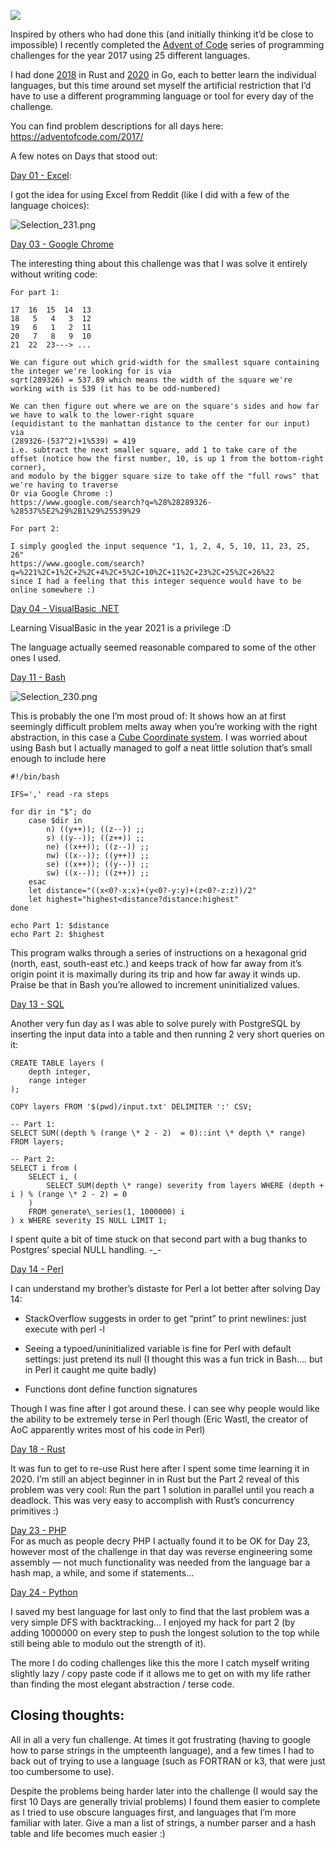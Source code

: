 ![](/images/logo.jpg)

Inspired by others who had done this (and initially thinking it’d be close to impossible) I recently completed the [Advent of Code](https://adventofcode.com/2017) series of programming challenges for the year 2017 using 25 different languages.

I had done [2018](https://adventofcode.com/2018) in Rust and [2020](https://adventofcode.com/2020) in Go, each to better learn the individual languages, but this time around set myself the artificial restriction that I’d have to use a different programming language or tool for every day of the challenge.

You can find problem descriptions for all days here: https://adventofcode.com/2017/

A few notes on Days that stood out:

[Day 01 - Excel](https://github.com/doda/advent-of-code-polyglot/tree/master/Day%2001%20-%20Excel "Day 01 - Excel"):

I got the idea for using Excel from Reddit (like I did with a few of the language choices):

![Selection_231.png](/images/Selection_231.png)


[Day 03 - Google Chrome](https://github.com/doda/advent-of-code-polyglot/tree/master/Day%2003%20-%20Google%20Chrome "Day 03 - Google Chrome")

The interesting thing about this challenge was that I was solve it entirely without writing code:

```
For part 1:

17  16  15  14  13
18   5   4   3  12
19   6   1   2  11
20   7   8   9  10
21  22  23---> ...

We can figure out which grid-width for the smallest square containing the integer we're looking for is via
sqrt(289326) = 537.89 which means the width of the square we're working with is 539 (it has to be odd-numbered)

We can then figure out where we are on the square's sides and how far we have to walk to the lower-right square
(equidistant to the manhattan distance to the center for our input)
via
(289326-(537^2)+1%539) = 419
i.e. subtract the next smaller square, add 1 to take care of the offset (notice how the first number, 10, is up 1 from the bottom-right corner),
and modulo by the bigger square size to take off the "full rows" that we're having to traverse
Or via Google Chrome :)
https://www.google.com/search?q=%28%28289326-%28537%5E2%29%2B1%29%25539%29

For part 2:

I simply googled the input sequence "1, 1, 2, 4, 5, 10, 11, 23, 25, 26"
https://www.google.com/search?q=%221%2C+1%2C+2%2C+4%2C+5%2C+10%2C+11%2C+23%2C+25%2C+26%22
since I had a feeling that this integer sequence would have to be online somewhere :)
```
[Day 04 - VisualBasic .NET](https://github.com/doda/advent-of-code-polyglot/tree/master/Day%2004%20-%20VisualBasic%20.NET "Day 04 - VisualBasic .NET")

Learning VisualBasic in the year 2021 is a privilege :D

The language actually seemed reasonable compared to some of the other ones I used.

[Day 11 - Bash](https://github.com/doda/advent-of-code-polyglot/tree/master/Day%2011%20-%20Bash "Day 11 - Bash")

![Selection_230.png](/images/Selection_230.png)

This is probably the one I’m most proud of: It shows how an at first seemingly difficult problem melts away when you’re working with the right abstraction, in this case a [Cube Coordinate system](https://www.redblobgames.com/grids/hexagons/#coordinates-cube). I was worried about using Bash but I actually managed to golf a neat little solution that’s small enough to include here

```
#!/bin/bash

IFS=',' read -ra steps

for dir in "$"; do
    case $dir in
        n) ((y++)); ((z--)) ;;
        s) ((y--)); ((z++)) ;;
        ne) ((x++)); ((z--)) ;;
        nw) ((x--)); ((y++)) ;;
        se) ((x++)); ((y--)) ;;
        sw) ((x--)); ((z++)) ;;
    esac
    let distance="((x<0?-x:x)+(y<0?-y:y)+(z<0?-z:z))/2"
    let highest="highest<distance?distance:highest"
done

echo Part 1: $distance
echo Part 2: $highest
```
This program walks through a series of instructions on a hexagonal grid (north, east, south-east etc.) and keeps track of how far away from it’s origin point it is maximally during its trip and how far away it winds up. Praise be that in Bash you’re allowed to increment uninitialized values.

[Day 13 - SQL](https://github.com/doda/advent-of-code-polyglot/tree/master/Day%2013%20-%20SQL "Day 13 - SQL")

Another very fun day as I was able to solve purely with PostgreSQL by inserting the input data into a table and then running 2 very short queries on it:

```
CREATE TABLE layers (
    depth integer,
    range integer
);

COPY layers FROM '$(pwd)/input.txt' DELIMITER ':' CSV;

-- Part 1:
SELECT SUM((depth % (range \* 2 - 2)  = 0)::int \* depth \* range) FROM layers;

-- Part 2:
SELECT i from (
    SELECT i, (
        SELECT SUM(depth \* range) severity from layers WHERE (depth + i ) % (range \* 2 - 2) = 0
    )
    FROM generate\_series(1, 1000000) i
) x WHERE severity IS NULL LIMIT 1;
```

I spent quite a bit of time stuck on that second part with a bug thanks to Postgres’ special NULL handling. -\_-

[Day 14 - Perl](https://github.com/doda/advent-of-code-polyglot/tree/master/Day%2014%20-%20Perl "Day 14 - Perl")

I can understand my brother’s distaste for Perl a lot better after solving Day 14:

*   StackOverflow suggests in order to get “print” to print newlines: just execute with perl -l
    
*   Seeing a typoed/uninitialized variable is fine for Perl with default settings: just pretend its null (I thought this was a fun trick in Bash…. but in Perl it caught me quite badly)
    
*   Functions dont define function signatures
    

Though I was fine after I got around these. I can see why people would like the ability to be extremely terse in Perl though (Eric Wastl, the creator of AoC apparently writes most of his code in Perl)

[Day 18 - Rust](https://github.com/doda/advent-of-code-polyglot/tree/master/Day%2018%20-%20Rust "Day 18 - Rust")

It was fun to get to re-use Rust here after I spent some time learning it in 2020. I’m still an abject beginner in in Rust but the Part 2 reveal of this problem was very cool: Run the part 1 solution in parallel until you reach a deadlock. This was very easy to accomplish with Rust’s concurrency primitives :)

[Day 23 - PHP](https://github.com/doda/advent-of-code-polyglot/tree/master/Day%2023%20-%20PHP "Day 23 - PHP")  
For as much as people decry PHP I actually found it to be OK for Day 23, however most of the challenge in that day was reverse engineering some assembly — not much functionality was needed from the language bar a hash map, a while, and some if statements…

[Day 24 - Python](https://github.com/doda/advent-of-code-polyglot/tree/master/Day%2024%20-%20Python "Day 24 - Python")

I saved my best language for last only to find that the last problem was a very simple DFS with backtracking… I enjoyed my hack for part 2 (by adding 1000000 on every step to push the longest solution to the top while still being able to modulo out the strength of it).

The more I do coding challenges like this the more I catch myself writing slightly lazy / copy paste code if it allows me to get on with my life rather than finding the most elegant abstraction / terse code.

Closing thoughts:
-----------------

All in all a very fun challenge. At times it got frustrating (having to google how to parse strings in the umpteenth language), and a few times I had to back out of trying to use a language (such as FORTRAN or k3, that were just too cumbersome to use). 

Despite the problems being harder later into the challenge (I would say the first 10 Days are generally trivial problems) I found them easier to complete as I tried to use obscure languages first, and languages that I’m more familiar with later. Give a man a list of strings, a number parser and a hash table and life becomes much easier :)